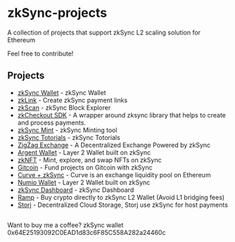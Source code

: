 # zkSync-projects
A collection of projects that support zkSync L2 scaling solution for Ethereum

Feel free to contribute!


## Projects

- [zkSync Wallet](https://wallet.zksync.io/) - zkSync Wallet
- [zkLink](https://link.zksync.io/) - Create zkSync payment links
- [zkScan](https://zkscan.io/) - zkSync Block Explorer
- [zkCheckout SDK](https://www.npmjs.com/package/zksync-checkout) - A wrapper around zksync library that helps to create and process payments.
- [zkSync Mint](https://mint.zksync.dev/) - zkSync Minting tool
- [zkSync Totorials](https://zksync.io/faq/tutorials.html) - zkSync Totorials
- [ZigZag Exchange](https://info.zigzag.exchange/) - A Decentralized Exchange Powered by zkSync
- [Argent Wallet](https://www.argent.xyz/) - Layer 2 Wallet built on zkSync
- [zkNFT](https://zknft.xyz) - Mint, explore, and swap NFTs on zkSync 
- [Gitcoin](https://gitcoin.co/) - Fund projects on Gitcoin with zkSync
- [Curve + zkSync](https://zksync.curve.fi/) - Curve is an exchange liquidity pool on Ethereum
- [Numio Wallet](https://www.numio.one/) - Layer 2 Wallet built on zkSync
- [zkSync Dashboard](https://dune.xyz/Marcov/zkSync) - zkSync Dashboard
- [Ramp](https://ramp.network/buy/) - Buy crypto directly to zkSync L2 Wallet (Avoid L1 bridging fees)
- [Storj](https://www.storj.io/) - Decentralized Cloud Storage, Storj use zkSync for host payments


##

Want to buy me a coffee? zkSync wallet 0x64E25193092C0EAD1d83c6F85C558A282a24460c
